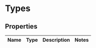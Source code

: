 
# Types

## Properties
Name | Type | Description | Notes
------------ | ------------- | ------------- | -------------



